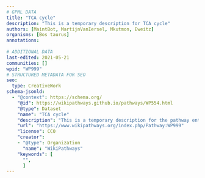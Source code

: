 ```yaml
---
# GPML DATA
title: "TCA cycle"
description: "This is a temporary description for TCA cycle"
authors: [MaintBot, MartijnVanIersel, Mkutmon, Eweitz]
organisms: [Bos taurus]
annotations:
  
# ADDITIONAL DATA
last-edited: 2021-05-21
communities: []
wpid: "WP999"
# STRUCTURED METADATA FOR SEO
seo:
  type: CreativeWork
schema-jsonld:
  - "@context": https://schema.org/
    "@id": https://wikipathways.github.io/pathways/WP554.html
    "@type": Dataset
    "name": "TCA cycle"
    "description": "This is a temporary description for the pathway entitled: TCA cycle"
    "url": "https://www.wikipathways.org/index.php/Pathway:WP999"
    "license": CC0
    "creator":
    - "@type": Organization
      "name": "WikiPathways"
    "keywords": [
      "",
      ]
---
```

